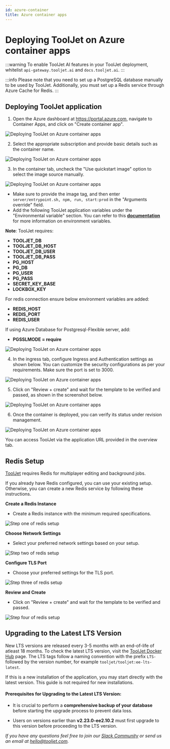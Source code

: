 ```yaml
---
id: azure-container
title: Azure container apps
---
```


# Deploying ToolJet on Azure container apps

:::warning
To enable ToolJet AI features in your ToolJet deployment, whitelist `api-gateway.tooljet.ai` and `docs.tooljet.ai`.
:::

:::info
Please note that you need to set up a PostgreSQL database manually to be used by ToolJet. Additionally, you must set up a Redis service through Azure Cache for Redis.
:::

## Deploying ToolJet application

1. Open the Azure dashboard at https://portal.azure.com, navigate to Container Apps, and click on "Create container app".
 <div style={{textAlign: 'center'}}>

 <img className="screenshot-full" src="/img/setup/azure-container/step1.png" alt="Deploying ToolJet on Azure container apps" />

 </div>

2. Select the appropriate subscription and provide basic details such as the container name.
 <div style={{textAlign: 'center'}}>

 <img className="screenshot-full" src="/img/setup/azure-container/step2.png" alt="Deploying ToolJet on Azure container apps" />

 </div>

3. In the container tab, uncheck the "Use quickstart image" option to select the image source manually.
 <div style={{textAlign: 'center'}}>
 
 <img className="screenshot-full" src="/img/setup/azure-container/step3-v2.png" alt="Deploying ToolJet on Azure container apps" />
 
 </div>
 
  - Make sure to provide the image tag, and then enter `server/entrypoint.sh, npm, run, start:prod` in the "Arguments override" field.
  - Add the following ToolJet application variables under the "Environmental variable" section. You can refer to this [**documentation**](/docs/setup/env-vars) for more information on environment variables.

  **Note**: ToolJet requires: 
   - **TOOLJET_DB** 
   - **TOOLJET_DB_HOST**
   - **TOOLJET_DB_USER**
   - **TOOLJET_DB_PASS**
   - **PG_HOST**
   - **PG_DB**
   - **PG_USER**
   - **PG_PASS**
   - **SECRET_KEY_BASE** 
   - **LOCKBOX_KEY**

   For redis connection ensure below environment variables are added:
   - **REDIS_HOST**
   - **REDIS_PORT**
   - **REDIS_USER**

   If using Azure Database for Postgresql-Flexible server, add:
   - **PGSSLMODE = require**


   <div style={{textAlign: 'center'}}>
 
   <img className="screenshot-full" src="/img/setup/azure-container/step4-v2.png" alt="Deploying ToolJet on Azure container apps" />

   </div>

4. In the ingress tab, configure Ingress and Authentication settings as shown below. You can customize the security configurations as per your requirements. Make sure the port is set to 3000.
 <div style={{textAlign: 'center'}}>
 
 <img className="screenshot-full" src="/img/setup/azure-container/step4.png" alt="Deploying ToolJet on Azure container apps" />

 </div>

5. Click on "Review + create" and wait for the template to be verified and passed, as shown in the screenshot below.
 <div style={{textAlign: 'center'}}>

 <img className="screenshot-full" src="/img/setup/azure-container/step5a-v2.png" alt="Deploying ToolJet on Azure container apps" />

 </div>


6. Once the container is deployed, you can verify its status under revision management.
 <div style={{textAlign: 'center'}}>

 <img className="screenshot-full" src="/img/setup/azure-container/step6.png" alt="Deploying ToolJet on Azure container apps" />

 </div>

You can access ToolJet via the application URL provided in the overview tab.

## Redis Setup

[ToolJet](https://hub.docker.com/repository/docker/tooljet/tooljet/general) requires Redis for multiplayer editing and background jobs.

If you already have Redis configured, you can use your existing setup. Otherwise, you can create a new Redis service by following these instructions.

**Create a Redis Instance**

- Create a Redis instance with the minimum required specifications.

<div style={{textAlign: 'center'}}>
 <img className="screenshot-full" src="/img/setup/azure-container/redis-setup/1.png" alt="Step one of redis setup" />
</div>
 
 **Choose Network Settings**

- Select your preferred network settings based on your setup. 

<div style={{textAlign: 'center'}}>
 <img className="screenshot-full" src="/img/setup/azure-container/redis-setup/2.png" alt="Step two of redis setup" />
</div>

**Configure TLS Port**

- Choose your preferred settings for the TLS port.

<div style={{textAlign: 'center'}}>
 <img className="screenshot-full" src="/img/setup/azure-container/redis-setup/3.png" alt="Step three of redis setup" />
</div>

**Review and Create**

- Click on "Review + create" and wait for the template to be verified and passed.

<div style={{textAlign: 'center'}}>
 <img className="screenshot-full" src="/img/setup/azure-container/redis-setup/4.png" alt="Step four of redis setup" />
</div>

## Upgrading to the Latest LTS Version

New LTS versions are released every 3-5 months with an end-of-life of atleast 18 months. To check the latest LTS version, visit the [ToolJet Docker Hub](https://hub.docker.com/r/tooljet/tooljet/tags) page. The LTS tags follow a naming convention with the prefix `LTS-` followed by the version number, for example `tooljet/tooljet:ee-lts-latest`.

If this is a new installation of the application, you may start directly with the latest version. This guide is not required for new installations.

#### Prerequisites for Upgrading to the Latest LTS Version:

- It is crucial to perform a **comprehensive backup of your database** before starting the upgrade process to prevent data loss.

- Users on versions earlier than **v2.23.0-ee2.10.2** must first upgrade to this version before proceeding to the LTS version.

*If you have any questions feel free to join our [Slack Community](https://tooljet.com/slack) or send us an email at hello@tooljet.com.*
